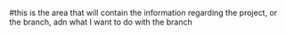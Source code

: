 #this is the area that will contain the information regarding the project, or the branch, adn what I want to do with the branch